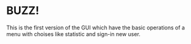 # BUZZ! #
This is the first version of the GUI which have the basic operations of a menu with choises like statistic and sign-in new user. 
